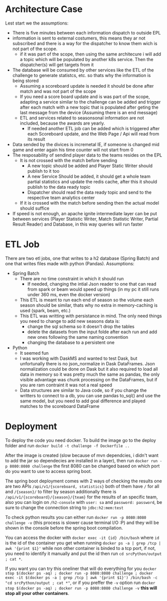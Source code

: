 
# Architecture Case

Lest start we the assumptions:
- There is five minutes between each information dispatch to outside EPL
- information is sent to external costumers, this means they ar not subscribed and there is a way for the dispatcher to know them wich is not part of the scope.
    - if it was part of the scope, then using the same architecure i will add a topic which will be populated by another k8s service. Then the dispatcher(s) will get targets from it
- The database will be consumed by other services like the ETL of the challenge to generate statistcs, etc. so thats why the information is being stored
    - Assuming a scoreboard update is needed it should be done after match and was not part of the scope
    - If you need a score board update and is was part of the scope, adapting a service similar to the challenge can be added and trigger after each match with a new topic that is populated after geting the last message from the device (Assuming there is an end message)
    - ETL and services related to seasonsonal information are not included, because the awards are yearly.
        - If needed another ETL job can be added which is triggered after each Scoreboard update, and the Web Page / Api will read from its result
- Data sended by the divices is incremetal IE, if someone is changed mid game and enter again his time counter will not start from 0
- The resposability of sendind player data to the teams resides on the EPL
    - It is not crossed with the match before sending
        - A new topic should be added and Player Static Writer should publish to it too
        - A new Service Should be added, it should get a whole team partial statistics and update the redis cache, after this it should publish to the data ready topic
        - Dispatcher should read the data ready topic and send to the respective team analytics center
    - If it is crossed with the match before sending then the actual model should suffice
- If speed is not enough, an apache ignite intermediate layer can be put between services (Player Statistic Writer, Match Statistic Writer, Partial Result Reader) and Database, in this way queries will run faster

# ETL Job

There are two etl jobs, one that writes to a h2 database (Spring Batch) and one that writes files made with python (Pandas).
Assumptions:
- Spring Batch
    - There are no time constraint in which it should run
        - If needed, changing the intial Json reader to one that can read from spark or beam would speed up things (in my pc it still runs under 360 ms, even the docker version) 
    - This ETL is meant to run each end of season so the volume each season should be similar, thats why no extra in memory-caching is used (spark, beam, etc.)
    - This ETL was writting with persistance in mind. The only need things you need to change to add new seasons data is: 
        - change the sql schema so it doesn't drop the tables
        - delete the datasets from the input folde after each run and add new ones following the same naming convention
        - changing the database to a persistent one
- Python
    - It seemed fun
    - I was working with DaskMS and wanted to test Dask, but unfortunally there is no json_normalize in Dask DataFrames. Json normalization could be done on Dask but it also required to load all data in memory so it was pretty much the same as pandas, the only visible advantage was chunk processing on the DataFrames, but if you are ram contraint it was not a real speed
    - Data structures are similar to Java code, so if you change the writters to connect to a db, you can use pandas to_sql() and use the same model, but you need to add goal difference and played matches to the scoreboard DataFrame

# Deployment
To deploy the code you need docker. To build the image go to the deploy folder and run `docker build -t challenge -f Dockerfile ..`

After the image is created (slow because of mvn dependcies, i didn't want to add the jar so dependecies are installed in a layer), then run `docker run -p 8080:8080 challenge` the first 8080 can be changed based on which port do you want to use to access spring boot.

The spring boot deployment comes with 2 ways of checking the results one are two APIs `/api/v1/{scoreboard, statistics}` both of them have `/` for all and `/{season}/` to filter by season additionally there is `/api/v1/{scoreboard}/{season}/{team}` for the results of an specific team, also you can login on `/h2-console` with `user: sa` and `password: password`, be sure to change the connection string to `jdbc:h2:mem:test`

To check python results you can either run `docker run -p 8080:8080 challenge -v` (this process is slower cause terminal I/O :P) and they will be shown in the console before the spring boot compilation.

You can access the docker with `docker exec -it {id} /bin/bash` where `id` is the id of the container you get when running `docker ps -a | grep /tcp | awk '{print $1}'` while non other container is binded to a tcp port, if not, you need to identify it manually and put the id then run `cd srcPython/output ; cat *`.

If you want you can try this oneliner that will do everything for you `docker stop $(docker ps -aq) ; docker run -p 8080:8080 challenge ; docker exec -it $(docker ps -a | grep /tcp | awk '{print $1}') /bin/bash -c "cd srcPython/output ; cat *"`, or if you preffer the `-v` option run `docker stop $(docker ps -aq) ; docker run -p 8080:8080 challenge -v` **this will stop all your other containers**. 
